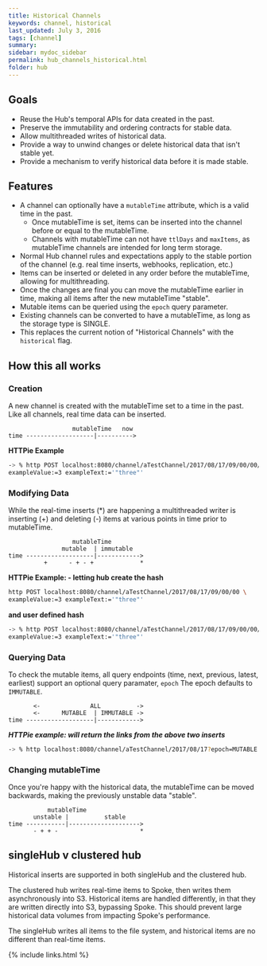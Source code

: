 ```yaml
---
title: Historical Channels
keywords: channel, historical
last_updated: July 3, 2016
tags: [channel]
summary: 
sidebar: mydoc_sidebar
permalink: hub_channels_historical.html
folder: hub
---
```


## Goals
* Reuse the Hub's temporal APIs for data created in the past.
* Preserve the immutability and ordering contracts for stable data.
* Allow multithreaded writes of historical data.
* Provide a way to unwind changes or delete historical data that isn't stable yet.
* Provide a mechanism to verify historical data before it is made stable.

## Features
* A channel can optionally have a `mutableTime` attribute, which is a valid time in the past.
    * Once mutableTime is set, items can be inserted into the channel before or equal to the mutableTime.
    * Channels with mutableTime can not have `ttlDays` and `maxItems`, as mutableTime channels are intended for long term storage. 
* Normal Hub channel rules and expectations apply to the stable portion of the channel (e.g. real time inserts, webhooks, replication, etc.)
* Items can be inserted or deleted in any order before the mutableTime, allowing for multithreading.
* Once the changes are final you can move the mutableTime earlier in time, making all items after the new mutableTime "stable".
* Mutable items can be queried using the `epoch` query parameter.
* Existing channels can be converted to have a mutableTime, as long as the storage type is SINGLE.
* This replaces the current notion of "Historical Channels" with the `historical` flag.

## How this all works

### Creation
A new channel is created with the mutableTime set to a time in the past.  Like all channels, real time data can be inserted.  

```
                  mutableTime   now
time -------------------|---------->
```

**HTTPie Example**
```bash
-> % http POST localhost:8080/channel/aTestChannel/2017/08/17/09/00/00/000 \
exampleValue:=3 exampleText:='"three"'
```


### Modifying Data
While the real-time inserts (*) are happening a multithreaded writer is inserting (+) and deleting (-) items at various points in time prior to mutableTime.

```
                  mutableTime    
               mutable  | immutable  
time -------------------|------------>
          +      - + - +             *
```


**HTTPie Example:  - letting hub create the hash**
```bash
http POST localhost:8080/channel/aTestChannel/2017/08/17/09/00/00 \
exampleValue:=3 exampleText:='"three"'
```

**and user defined hash**
```bash
-> % http POST localhost:8080/channel/aTestChannel/2017/08/17/09/00/00/000/qwerty \
exampleValue:=3 exampleText:='"three"'
```


### Querying Data

To check the mutable items, all query endpoints (time, next, previous, latest, earliest) support an optional query paramater, `epoch`
The epoch defaults to `IMMUTABLE`.  

```
       <-              ALL          ->    
       <-      MUTABLE  | IMMUTABLE ->
time -------------------|------------>
```

***HTTPie example: will return the links from the above two inserts***
```bash
-> % http localhost:8080/channel/aTestChannel/2017/08/17?epoch=MUTABLE
```

### Changing mutableTime

Once you're happy with the historical data, the mutableTime can be moved backwards, making the previously unstable data "stable".

```
           mutableTime    
       unstable |          stable  
time -----------|-------------------->
       - + + -                       *
```

## singleHub v clustered hub

Historical inserts are supported in both singleHub and the clustered hub.

The clustered hub writes real-time items to Spoke, then writes them asynchronously into S3.
Historical items are handled differently, in that they are written directly into S3, bypassing Spoke.
This should prevent large historical data volumes from impacting Spoke's performance.

The singleHub writes all items to the file system, and historical items are no different than real-time items.

{% include links.html %}